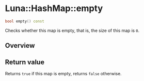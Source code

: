 # Luna::HashMap::empty

```c++
bool empty() const
```

Checks whether this map is empty, that is, the size of this map is `0`. 

## Overview


## Return value
Returns `true` if this map is empty, returns `false` otherwise. 

